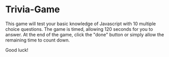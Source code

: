# Trivia-Game
This game will test your basic knowledge of Javascript with 10 multiple choice questions. The game is timed, allowing 120 seconds for you to answer. At the end of the game, click the "done" button or simply allow the remaining time to count down.

Good luck!
